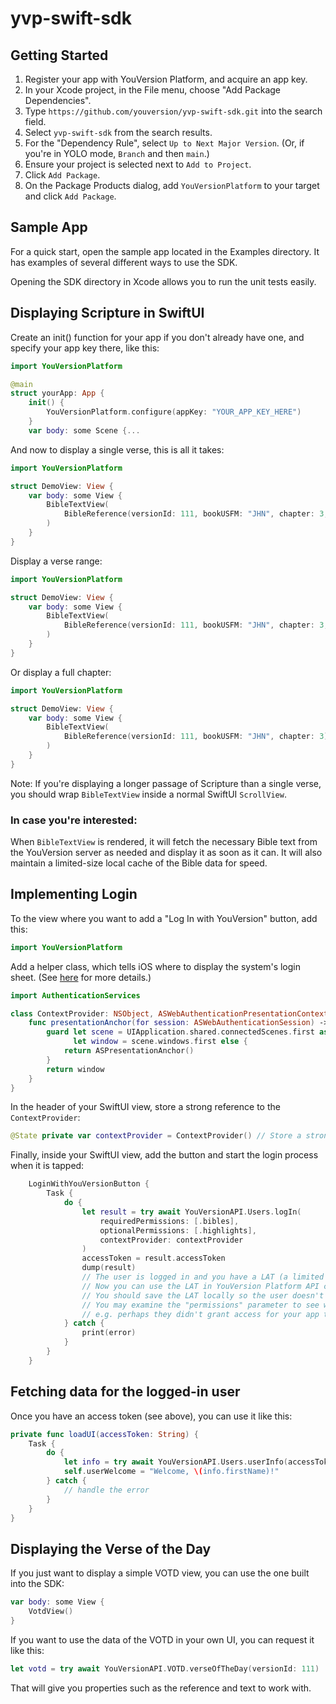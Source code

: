# yvp-swift-sdk

## Getting Started

1. Register your app with YouVersion Platform, and acquire an app key.
2. In your Xcode project, in the File menu, choose "Add Package Dependencies".
3. Type `https://github.com/youversion/yvp-swift-sdk.git` into the search field.
4. Select `yvp-swift-sdk` from the search results.
5. For the "Dependency Rule", select `Up to Next Major Version`. (Or, if you're in YOLO mode, `Branch` and then `main`.)
6. Ensure your project is selected next to `Add to Project`.
7. Click `Add Package`.
8. On the Package Products dialog, add `YouVersionPlatform` to your target and click `Add Package`.

## Sample App

For a quick start, open the sample app located in the Examples directory. It has examples of several different ways to use the SDK.

Opening the SDK directory in Xcode allows you to run the unit tests easily.

## Displaying Scripture in SwiftUI

Create an init() function for your app if you don't already have one, and specify your app key there, like this:
```swift
import YouVersionPlatform

@main
struct yourApp: App {
    init() {
        YouVersionPlatform.configure(appKey: "YOUR_APP_KEY_HERE")
    }
    var body: some Scene {...
```

And now to display a single verse, this is all it takes:
```swift
import YouVersionPlatform

struct DemoView: View {
    var body: some View {
        BibleTextView(
            BibleReference(versionId: 111, bookUSFM: "JHN", chapter: 3, verse: 16)
        )
    }
}
```

Display a verse range:
```swift
import YouVersionPlatform

struct DemoView: View {
    var body: some View {
        BibleTextView(
            BibleReference(versionId: 111, bookUSFM: "JHN", chapter: 3, verseStart: 16, verseEnd: 20)
        )
    }
}
```

Or display a full chapter:
```swift
import YouVersionPlatform

struct DemoView: View {
    var body: some View {
        BibleTextView(
            BibleReference(versionId: 111, bookUSFM: "JHN", chapter: 3)
        )
    }
}
```

Note: If you're displaying a longer passage of Scripture than a single verse, 
you should wrap `BibleTextView` inside a normal SwiftUI `ScrollView`.

### In case you're interested:

When `BibleTextView` is rendered, it will fetch the necessary Bible text 
from the YouVersion server as needed and display it as soon as it can.
It will also maintain a limited-size local cache of the Bible data for speed.

## Implementing Login

To the view where you want to add a "Log In with YouVersion" button, add this:
```swift
import YouVersionPlatform
```

Add a helper class, which tells iOS where to display the system's login sheet.
(See [here](https://developer.apple.com/documentation/authenticationservices/authenticating-a-user-through-a-web-service) for more details.)
```swift
import AuthenticationServices

class ContextProvider: NSObject, ASWebAuthenticationPresentationContextProviding {
    func presentationAnchor(for session: ASWebAuthenticationSession) -> ASPresentationAnchor {
        guard let scene = UIApplication.shared.connectedScenes.first as? UIWindowScene,
              let window = scene.windows.first else {
            return ASPresentationAnchor()
        }
        return window
    }
}
```

In the header of your SwiftUI view, store a strong reference to the `ContextProvider`:
```swift
@State private var contextProvider = ContextProvider() // Store a strong reference
```

Finally, inside your SwiftUI view, add the button and start the login process when it is tapped:
```swift
    LoginWithYouVersionButton {
        Task {
            do {
                let result = try await YouVersionAPI.Users.logIn(
                    requiredPermissions: [.bibles],
                    optionalPermissions: [.highlights],
                    contextProvider: contextProvider
                )
                accessToken = result.accessToken
                dump(result)
                // The user is logged in and you have a LAT (a limited access token)!
                // Now you can use the LAT in YouVersion Platform API calls.
                // You should save the LAT locally so the user doesn't have to log in again next time.
                // You may examine the "permissions" parameter to see what the user approved;
                // e.g. perhaps they didn't grant access for your app to see their highlights.
            } catch {
                print(error)
            }
        }
    }
```

## Fetching data for the logged-in user

Once you have an access token (see above), you can use it like this:
```swift
private func loadUI(accessToken: String) {
    Task {
        do {
            let info = try await YouVersionAPI.Users.userInfo(accessToken: accessToken)
            self.userWelcome = "Welcome, \(info.firstName)!"
        } catch {
            // handle the error
        }
    }
}
```

## Displaying the Verse of the Day

If you just want to display a simple VOTD view, you can use the one built into the SDK:
```swift
var body: some View {
    VotdView()
}
```

If you want to use the data of the VOTD in your own UI, you can request it like this:
```swift
let votd = try await YouVersionAPI.VOTD.verseOfTheDay(versionId: 111)
```

That will give you properties such as the reference and text to work with.

